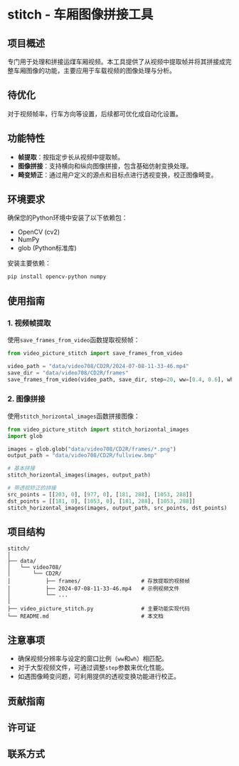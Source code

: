 # stitch - 车厢图像拼接工具

## 项目概述

专门用于处理和拼接运煤车厢视频。本工具提供了从视频中提取帧并将其拼接成完整车厢图像的功能，主要应用于车载视频的图像处理与分析。

## 待优化
对于视频帧率，行车方向等设置，后续都可优化成自动化设置。

## 功能特性

- **帧提取**：按指定步长从视频中提取帧。
- **图像拼接**：支持横向和纵向图像拼接，包含基础仿射变换处理。
- **畸变矫正**：通过用户定义的源点和目标点进行透视变换，校正图像畸变。

## 环境要求

确保您的Python环境中安装了以下依赖包：

- OpenCV (cv2)
- NumPy
- glob (Python标准库)

安装主要依赖：

```bash
pip install opencv-python numpy
```

## 使用指南

### 1. 视频帧提取

使用`save_frames_from_video`函数提取视频帧：

```python
from video_picture_stitch import save_frames_from_video

video_path = "data/video708/CD2R/2024-07-08-11-33-46.mp4"
save_dir = "data/video708/CD2R/frames"
save_frames_from_video(video_path, save_dir, step=20, ww=[0.4, 0.6], wh=[0, 1], direction='N')
```

### 2. 图像拼接

使用`stitch_horizontal_images`函数拼接图像：

```python
from video_picture_stitch import stitch_horizontal_images
import glob

images = glob.glob("data/video708/CD2R/frames/*.png")
output_path = "data/video708/CD2R/fullview.bmp"

# 基本拼接
stitch_horizontal_images(images, output_path)

# 带透视矫正的拼接
src_points = [[203, 0], [977, 0], [181, 288], [1053, 288]]
dst_points = [[181, 0], [1053, 0], [181, 288], [1053, 288]]
stitch_horizontal_images(images, output_path, src_points, dst_points)
```

## 项目结构

```
stitch/
│
├── data/
│   └── video708/
│       └── CD2R/
│           ├── frames/                   # 存放提取的视频帧
│           ├── 2024-07-08-11-33-46.mp4   # 示例视频文件
│           └── ...
│
├── video_picture_stitch.py               # 主要功能实现代码
└── README.md                             # 本文档
```

## 注意事项

- 确保视频分辨率与设定的窗口比例（`ww`和`wh`）相匹配。
- 对于大型视频文件，可通过调整`step`参数来优化性能。
- 如遇图像畸变问题，可利用提供的透视变换功能进行校正。

## 贡献指南


## 许可证



## 联系方式




